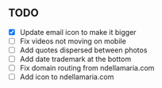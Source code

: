 ## TODO

- [x] Update email icon to make it bigger
- [ ] Fix videos not moving on mobile 
- [ ] Add quotes dispersed between photos 
- [ ] Add date trademark at the bottom 
- [ ] Fix domain routing from ndellamaria.com
- [ ] Add icon to ndellamaria.com
